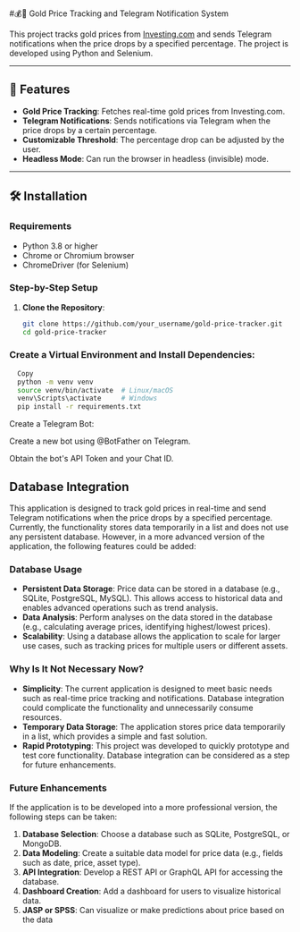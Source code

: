 #💰🔔 Gold Price Tracking and Telegram Notification System

This project tracks gold prices from [Investing.com](https://www.investing.com/) and sends Telegram notifications when the price drops by a specified percentage. The project is developed using Python and Selenium.

---

## 📌 Features

- **Gold Price Tracking**: Fetches real-time gold prices from Investing.com.
- **Telegram Notifications**: Sends notifications via Telegram when the price drops by a certain percentage.
- **Customizable Threshold**: The percentage drop can be adjusted by the user.
- **Headless Mode**: Can run the browser in headless (invisible) mode.

---

## 🛠 Installation

### Requirements

- Python 3.8 or higher
- Chrome or Chromium browser
- ChromeDriver (for Selenium)

### Step-by-Step Setup

1. **Clone the Repository**:
   ```bash
   git clone https://github.com/your_username/gold-price-tracker.git
   cd gold-price-tracker

### Create a Virtual Environment and Install Dependencies:

```bash
  Copy
  python -m venv venv
  source venv/bin/activate  # Linux/macOS
  venv\Scripts\activate     # Windows
  pip install -r requirements.txt
```



Create a Telegram Bot:

Create a new bot using @BotFather on Telegram.

Obtain the bot's API Token and your Chat ID.


## Database Integration

This application is designed to track gold prices in real-time and send Telegram notifications when the price drops by a specified percentage. Currently, the functionality stores data temporarily in a list and does not use any persistent database. However, in a more advanced version of the application, the following features could be added:

### Database Usage

- **Persistent Data Storage**: Price data can be stored in a database (e.g., SQLite, PostgreSQL, MySQL). This allows access to historical data and enables advanced operations such as trend analysis.
- **Data Analysis**: Perform analyses on the data stored in the database (e.g., calculating average prices, identifying highest/lowest prices).
- **Scalability**: Using a database allows the application to scale for larger use cases, such as tracking prices for multiple users or different assets.

### Why Is It Not Necessary Now?

- **Simplicity**: The current application is designed to meet basic needs such as real-time price tracking and notifications. Database integration could complicate the functionality and unnecessarily consume resources.
- **Temporary Data Storage**: The application stores price data temporarily in a list, which provides a simple and fast solution.
- **Rapid Prototyping**: This project was developed to quickly prototype and test core functionality. Database integration can be considered as a step for future enhancements.

### Future Enhancements

If the application is to be developed into a more professional version, the following steps can be taken:

1. **Database Selection**: Choose a database such as SQLite, PostgreSQL, or MongoDB.
2. **Data Modeling**: Create a suitable data model for price data (e.g., fields such as date, price, asset type).
3. **API Integration**: Develop a REST API or GraphQL API for accessing the database.
4. **Dashboard Creation**: Add a dashboard for users to visualize historical data.
5. **JASP or SPSS**: Can visualize or make predictions about price based on the data
